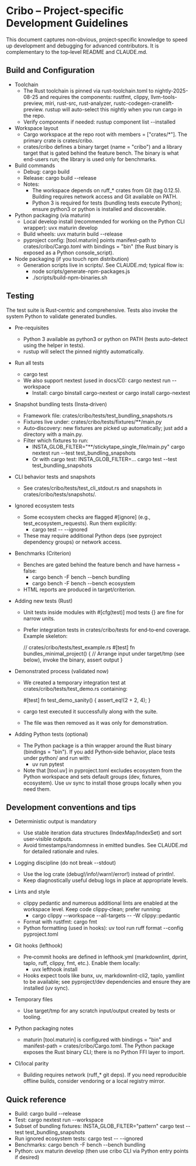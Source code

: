# Cribo – Project‑specific Development Guidelines

This document captures non‑obvious, project‑specific knowledge to speed up development and debugging for advanced contributors. It is complementary to the top‑level README and CLAUDE.md.

## Build and Configuration

- Toolchain
  - The Rust toolchain is pinned via rust-toolchain.toml to nightly-2025-08-25 and requires the components: rustfmt, clippy, llvm-tools-preview, miri, rust-src, rust-analyzer, rustc-codegen-cranelift-preview. rustup will auto-select this nightly when you run cargo in the repo.
  - Verify components if needed: rustup component list --installed
- Workspace layout
  - Cargo workspace at the repo root with members = ["crates/*"]. The primary crate is crates/cribo.
  - crates/cribo defines a binary target (name = "cribo") and a library target that is gated behind the feature bench. The binary is what end-users run; the library is used only for benchmarks.
- Build commands
  - Debug: cargo build
  - Release: cargo build --release
  - Notes:
    - The workspace depends on ruff_* crates from Git (tag 0.12.5). Building requires network access and Git available on PATH.
    - Python 3 is required for tests (bundling tests execute Python); ensure python3 or python is installed and discoverable.
- Python packaging (via maturin)
  - Local develop install (recommended for working on the Python CLI wrapper): uvx maturin develop
  - Build wheels: uvx maturin build --release
  - pyproject config: [tool.maturin] points manifest-path to crates/cribo/Cargo.toml with bindings = "bin" (the Rust binary is exposed as a Python console_script).
- Node packaging (if you touch npm distribution)
  - Generation scripts live in scripts/. See CLAUDE.md; typical flow is:
    - node scripts/generate-npm-packages.js
    - ./scripts/build-npm-binaries.sh

## Testing

The test suite is Rust‑centric and comprehensive. Tests also invoke the system Python to validate generated bundles.

- Pre-requisites
  - Python 3 available as python3 or python on PATH (tests auto-detect using the helper in tests).
  - rustup will select the pinned nightly automatically.

- Run all tests
  - cargo test
  - We also support nextest (used in docs/CI): cargo nextest run --workspace
    - Install: cargo binstall cargo-nextest or cargo install cargo-nextest

- Snapshot bundling tests (Insta‑driven)
  - Framework file: crates/cribo/tests/test_bundling_snapshots.rs
  - Fixtures live under: crates/cribo/tests/fixtures/**/main.py
  - Auto‑discovery: new fixtures are picked up automatically; just add a directory with a main.py.
  - Filter which fixtures to run:
    - INSTA_GLOB_FILTER="**/stickytape_single_file/main.py" cargo nextest run --test test_bundling_snapshots
    - Or with cargo test: INSTA_GLOB_FILTER=... cargo test --test test_bundling_snapshots

- CLI behavior tests and snapshots
  - See crates/cribo/tests/test_cli_stdout.rs and snapshots in crates/cribo/tests/snapshots/.

- Ignored ecosystem tests
  - Some ecosystem checks are flagged #[ignore] (e.g., test_ecosystem_requests). Run them explicitly:
    - cargo test -- --ignored
  - These may require additional Python deps (see pyproject dependency groups) or network access.

- Benchmarks (Criterion)
  - Benches are gated behind the feature bench and have harness = false:
    - cargo bench -F bench --bench bundling
    - cargo bench -F bench --bench ecosystem
  - HTML reports are produced in target/criterion.

- Adding new tests (Rust)
  - Unit tests inside modules with #[cfg(test)] mod tests {} are fine for narrow units.
  - Prefer integration tests in crates/cribo/tests for end‑to‑end coverage. Example skeleton:

    // crates/cribo/tests/test_example.rs
    #[test]
    fn bundles_minimal_project() {
    // Arrange input under target/tmp (see below), invoke the binary, assert output
    }

- Demonstrated process (validated now)
  - We created a temporary integration test at crates/cribo/tests/test_demo.rs containing:

    #[test]
    fn test_demo_sanity() { assert_eq!(2 + 2, 4); }

  - cargo test executed it successfully along with the suite.
  - The file was then removed as it was only for demonstration.

- Adding Python tests (optional)
  - The Python package is a thin wrapper around the Rust binary (bindings = "bin"). If you add Python‑side behavior, place tests under python/ and run with:
    - uv run pytest
  - Note that [tool.uv] in pyproject.toml excludes ecosystem from the Python workspace and sets default groups (dev, fixtures, ecosystem). Use uv sync to install those groups locally when you need them.

## Development conventions and tips

- Deterministic output is mandatory
  - Use stable iteration data structures (IndexMap/IndexSet) and sort user‑visible outputs.
  - Avoid timestamps/randomness in emitted bundles. See CLAUDE.md for detailed rationale and rules.

- Logging discipline (do not break --stdout)
  - Use the log crate (debug!/info!/warn!/error!) instead of println!.
  - Keep diagnostically useful debug logs in place at appropriate levels.

- Lints and style
  - clippy pedantic and numerous additional lints are enabled at the workspace level. Keep code clippy‑clean; prefer running:
    - cargo clippy --workspace --all-targets -- -W clippy::pedantic
  - Format with rustfmt: cargo fmt
  - Python formatting (used in hooks): uv tool run ruff format --config pyproject.toml

- Git hooks (lefthook)
  - Pre‑commit hooks are defined in lefthook.yml (markdownlint, dprint, taplo, ruff, clippy, fmt, etc.). Enable them locally:
    - uvx lefthook install
  - Hooks expect tools like bunx, uv, markdownlint-cli2, taplo, yamllint to be available; see pyproject/dev dependencies and ensure they are installed (uv sync).

- Temporary files
  - Use target/tmp for any scratch input/output created by tests or tooling.

- Python packaging notes
  - maturin [tool.maturin] is configured with bindings = "bin" and manifest-path = crates/cribo/Cargo.toml. The Python package exposes the Rust binary CLI; there is no Python FFI layer to import.

- CI/local parity
  - Building requires network (ruff_* git deps). If you need reproducible offline builds, consider vendoring or a local registry mirror.

## Quick reference

- Build: cargo build --release
- Test: cargo nextest run --workspace
- Subset of bundling fixtures: INSTA_GLOB_FILTER="pattern" cargo test --test test_bundling_snapshots
- Run ignored ecosystem tests: cargo test -- --ignored
- Benchmarks: cargo bench -F bench --bench bundling
- Python: uvx maturin develop (then use cribo CLI via Python entry points if desired)
